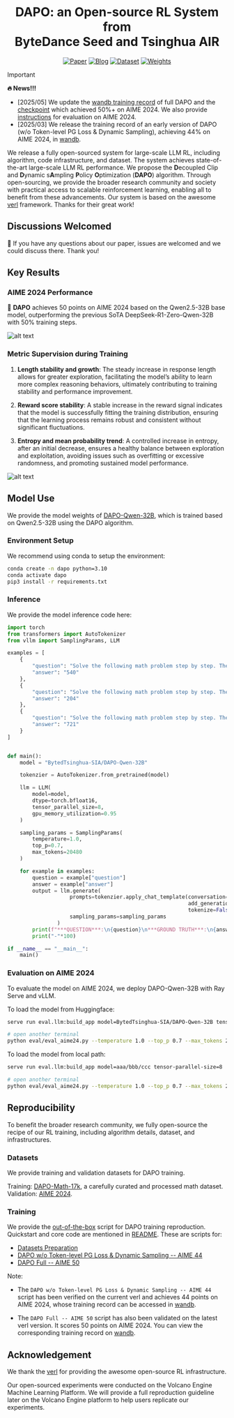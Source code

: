 <div align='center'>
<h1>DAPO: an Open-source RL System from <br>ByteDance Seed and Tsinghua AIR</h1>

<!-- TODO:  Thread,Paper,Dataset,Weights-->
[![Paper](https://img.shields.io/badge/paper-5f16a8?style=for-the-badge&logo=arxiv&logoColor=white)](https://arxiv.org/pdf/2503.14476)
[![Blog](https://img.shields.io/badge/Blog-3858bf?style=for-the-badge&logo=homepage&logoColor=white)](https://DAPO-SIA.github.io/)
[![Dataset](https://img.shields.io/badge/Datasets-4d8cd8?style=for-the-badge&logo=huggingface&logoColor=white)](https://huggingface.co/datasets/BytedTsinghua-SIA/DAPO-Math-17k)
[![Weights](https://img.shields.io/badge/Model%20Weights-63cad3?style=for-the-badge&logo=huggingface&logoColor=white)](https://huggingface.co/BytedTsinghua-SIA/DAPO-Qwen-32B)
<!-- [![Thread](https://img.shields.io/badge/Thread-91ded6?style=for-the-badge&logo=x&logoColor=white)](https://github.com/BytedTsinghua-SIA/DAPO) -->
</div>

> [!IMPORTANT]
> **🔥 News!!!**
> - [2025/05] We update the [wandb training record](https://wandb.ai/verl-org/DAPO%20Reproduction%20on%20verl?nw=wmb4qxfht0n) of full DAPO and the [checkpoint](https://huggingface.co/BytedTsinghua-SIA/DAPO-Qwen-32B) which achieved 50%+ on AIME 2024. We also provide [instructions](#evaluation-on-aime-2024) for evaluation on AIME 2024.
> - [2025/03] We release the training record of an early version of DAPO (w/o Token-level PG Loss & Dynamic Sampling), achieving 44% on AIME 2024, in [wandb](https://wandb.ai/verl-org/DAPO%20Reproduction%20on%20verl?nw=u7n2j5sht28).

We release a fully open-sourced system for large-scale LLM RL, including algorithm, code infrastructure, and dataset. The system achieves state-of-the-art large-scale LLM RL performance. We propose the **D**ecoupled Clip and **D**ynamic s**A**mpling **P**olicy **O**ptimization (**DAPO**) algorithm.
Through open-sourcing, we provide the broader research community and society with practical access to scalable reinforcement learning, enabling all to benefit from these advancements. Our system is based on the awesome [verl](https://github.com/volcengine/verl) framework. Thanks for their great work!

## Discussions Welcomed

🤗 If you have any questions about our paper, issues are welcomed and we could discuss there. Thank you!

## Key Results

### AIME 2024 Performance

🚀 **DAPO** achieves 50 points on AIME 2024 based on the Qwen2.5-32B base model, outperforming the previous SoTA DeepSeek-R1-Zero-Qwen-32B with 50% training steps.

![alt text](img/score.png)

### Metric Supervision during Training

1. **Length stability and growth**: The steady increase in response length allows for greater exploration, facilitating the model’s ability to learn more complex reasoning behaviors, ultimately contributing to training stability and performance improvement.

2. **Reward score stability**: A stable increase in the reward signal indicates that the model is successfully fitting the training distribution, ensuring that the learning process remains robust and consistent without significant fluctuations.

3. **Entropy and mean probability trend**: A controlled increase in entropy, after an initial decrease, ensures a healthy balance between exploration and exploitation, avoiding issues such as overfitting or excessive randomness, and promoting sustained model performance.

![alt text](img/dynamic.png)

## Model Use

We provide the model weights of [DAPO-Qwen-32B](https://huggingface.co/BytedTsinghua-SIA/DAPO-Qwen-32B), which is trained based on Qwen2.5-32B using the DAPO algorithm.

### Environment Setup

We recommend using conda to setup the environment:

```bash
conda create -n dapo python=3.10
conda activate dapo
pip3 install -r requirements.txt
```

### Inference

We provide the model inference code here:

```python
import torch
from transformers import AutoTokenizer
from vllm import SamplingParams, LLM

examples = [
    {
        "question": "Solve the following math problem step by step. The last line of your response should be of the form Answer: $Answer (without quotes) where $Answer is the answer to the problem.\n\nFind the largest possible real part of \\[(75+117i)z+\\frac{96+144i}{z}\\]where $z$ is a complex number with $|z|=4$.\n\nRemember to put your answer on its own line after \"Answer:\".",
        "answer": "540"
    },
    {
        "question": "Solve the following math problem step by step. The last line of your response should be of the form Answer: $Answer (without quotes) where $Answer is the answer to the problem.\n\nEvery morning Aya goes for a $9$-kilometer-long walk and stops at a coffee shop afterwards. When she walks at a constant speed of $s$ kilometers per hour, the walk takes her 4 hours, including $t$ minutes spent in the coffee shop. When she walks $s+2$ kilometers per hour, the walk takes her 2 hours and 24 minutes, including $t$ minutes spent in the coffee shop. Suppose Aya walks at $s+\\frac{1}{2}$ kilometers per hour. Find the number of minutes the walk takes her, including the $t$ minutes spent in the coffee shop.\n\nRemember to put your answer on its own line after \"Answer:\".",
        "answer": "204"
    },
    {
        "question": "Solve the following math problem step by step. The last line of your response should be of the form Answer: $Answer (without quotes) where $Answer is the answer to the problem.\n\nLet $\\mathcal{B}$ be the set of rectangular boxes with surface area $54$ and volume $23$. Let $r$ be the radius of the smallest sphere that can contain each of the rectangular boxes that are elements of $\\mathcal{B}$. The value of $r^2$ can be written as $\\frac{p}{q}$, where $p$ and $q$ are relatively prime positive integers. Find $p+q$.\n\nRemember to put your answer on its own line after \"Answer:\".",
        "answer": "721"
    }
]


def main():
    model = "BytedTsinghua-SIA/DAPO-Qwen-32B"

    tokenzier = AutoTokenizer.from_pretrained(model)

    llm = LLM(
        model=model,
        dtype=torch.bfloat16,
        tensor_parallel_size=8,
        gpu_memory_utilization=0.95
    )

    sampling_params = SamplingParams(
        temperature=1.0,
        top_p=0.7,
        max_tokens=20480
    )

    for example in examples:
        question = example["question"]
        answer = example["answer"]
        output = llm.generate(
                    prompts=tokenzier.apply_chat_template(conversation=[{"content": question, "role": "user"}],
                                                          add_generation_prompt=True,
                                                          tokenize=False),
                    sampling_params=sampling_params
                )
        print(f"***QUESTION***:\n{question}\n***GROUND TRUTH***:\n{answer}\n***MODEL OUTPUT***:\n{output[0].outputs[0].text}\n")
        print("-"*100)

if __name__ == "__main__":
    main()
```

### Evaluation on AIME 2024

To evaluate the model on AIME 2024, we deploy DAPO-Qwen-32B with Ray Serve and vLLM.

To load the model from Huggingface:

```bash
serve run eval.llm:build_app model=BytedTsinghua-SIA/DAPO-Qwen-32B tensor-parallel-size=8

# open another terminal
python eval/eval_aime24.py --temperature 1.0 --top_p 0.7 --max_tokens 20480 --model BytedTsinghua-SIA/DAPO-Qwen-32B --test_file eval/aime-2024.parquet
```

To load the model from local path:

```bash
serve run eval.llm:build_app model=aaa/bbb/ccc tensor-parallel-size=8

# open another terminal
python eval/eval_aime24.py --temperature 1.0 --top_p 0.7 --max_tokens 20480 --model ccc --test_file eval/aime-2024.parquet
```

## Reproducibility

To benefit the broader research community, we fully open-source the recipe of our RL training, including algorithm details, dataset, and infrastructures.

### Datasets
We provide training and validation datasets for DAPO training.

Training: [DAPO-Math-17k](https://huggingface.co/datasets/BytedTsinghua-SIA/DAPO-Math-17k), a carefully curated and processed math dataset.
Validation: [AIME 2024](https://huggingface.co/datasets/BytedTsinghua-SIA/AIME-2024).

### Training

We provide the [out-of-the-box](https://github.com/volcengine/verl/blob/gm-tyx/puffin/main/recipe/dapo) script for DAPO training reproduction. Quickstart and core code are mentioned in [README](https://github.com/volcengine/verl/blob/gm-tyx/puffin/main/recipe/dapo/README.md). These are scripts for:

- [Datasets Preparation](https://github.com/volcengine/verl/blob/gm-tyx/puffin/main/recipe/dapo/prepare_dapo_data.sh)
- [DAPO w/o Token-level PG Loss & Dynamic Sampling -- AIME 44](https://github.com/volcengine/verl/blob/gm-tyx/puffin/main/recipe/dapo/run_dapo_early_qwen2.5_32b.sh)
- [DAPO Full -- AIME 50](https://github.com/volcengine/verl/blob/gm-tyx/puffin/main/recipe/dapo/run_dapo_qwen2.5_32b.sh)

Note:

- The `DAPO w/o Token-level PG Loss & Dynamic Sampling -- AIME 44` script has been verified on the current verl and achieves 44 points on AIME 2024, whose training record can be accessed in [wandb](https://wandb.ai/verl-org/DAPO%20Reproduction%20on%20verl?nw=u7n2j5sht28).

- The `DAPO Full -- AIME 50` script has also been validated on the latest verl version. It scores 50 points on AIME 2024. You can view the corresponding training record on [wandb](https://wandb.ai/verl-org/DAPO%20Reproduction%20on%20verl?nw=wmb4qxfht0n).

## Acknowledgement

We thank the [verl](https://github.com/volcengine/verl) for providing the awesome open-source RL infrastructure.

Our open-sourced experiments were conducted on the Volcano Engine Machine Learning Platform. We will provide a full reproduction guideline later on the Volcano Engine platform to help users replicate our experiments.

<!-- ## Citation -->
